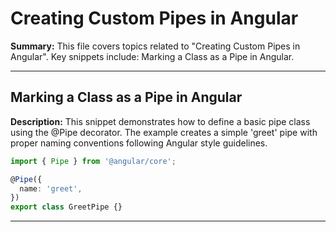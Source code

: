 # Creating Custom Pipes in Angular

**Summary:** This file covers topics related to "Creating Custom Pipes in Angular". Key snippets include: Marking a Class as a Pipe in Angular.

---

## Marking a Class as a Pipe in Angular

**Description:** This snippet demonstrates how to define a basic pipe class using the @Pipe decorator. The example creates a simple 'greet' pipe with proper naming conventions following Angular style guidelines.

```typescript
import { Pipe } from '@angular/core';

@Pipe({
  name: 'greet',
})
export class GreetPipe {}
```

---